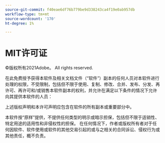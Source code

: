 ```yaml
---
source-git-commit: f40eae6df76b779be9d338243ca4f19e0ab957db
workflow-type: tm+mt
source-wordcount: '170'
ht-degree: 1%

---
```

# MIT许可证

©版权所有2021Adobe。 All rights reserved.

在此免费授予获得本软件及相关文档文件（“软件”）副本的任何人员对本软件进行处理的权限，不受限制，包括但不限于使用、复制、修改、合并、发布、分发、再许可、再许可和/或销售本软件副本的权利，并允许在满足以下条件的情况下允许向其提供本软件的人员：

上述版权声明和本许可声明应包含在软件的所有副本或重要部分中。

本软件按“原样”提供，不提供任何类型的明示或暗示担保，包括但不限于适销性、特定用途的适用性和非侵权性的担保。 在任何情况下，作者或版权所有者对于任何因软件、软件使用或软件的其他交易引起的或与之相关的合同诉讼、侵权行为或其他责任，概不负责。
